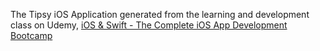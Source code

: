 The Tipsy iOS Application generated from the learning and development class on Udemy, [iOS & Swift - The Complete iOS App Development Bootcamp](https://www.udemy.com/course/ios-13-app-development-bootcamp/)